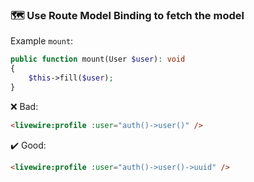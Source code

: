 ### 🗺️ Use Route Model Binding to fetch the model

Example `mount`:

```php
public function mount(User $user): void
{
    $this->fill($user);
}
```

:x: Bad:
```html
<livewire:profile :user="auth()->user()" /> 
```

:heavy_check_mark: Good:
```html
<livewire:profile :user="auth()->user()->uuid" /> 
```

